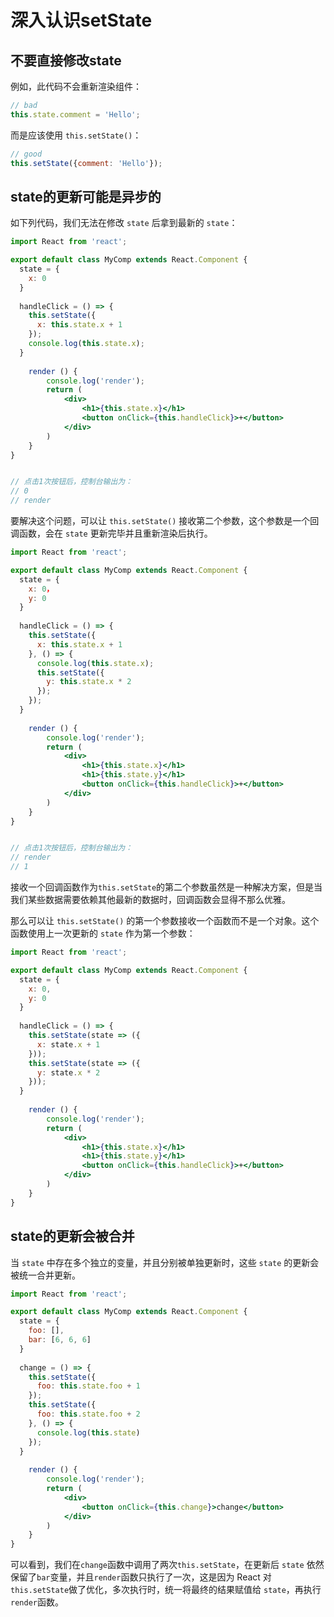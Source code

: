 # 深入认识setState

## 不要直接修改state

例如，此代码不会重新渲染组件：

```jsx
// bad
this.state.comment = 'Hello';
```

而是应该使用 `this.setState()`：

```jsx
// good
this.setState({comment: 'Hello'});
```

## state的更新可能是异步的

如下列代码，我们无法在修改 `state` 后拿到最新的 `state`：

```jsx
import React from 'react';

export default class MyComp extends React.Component {
  state = {
    x: 0
  }
  
  handleClick = () => {
    this.setState({
      x: this.state.x + 1
    });
    console.log(this.state.x);
  }
  
	render () {
		console.log('render');
		return (
			<div>
				<h1>{this.state.x}</h1>
				<button onClick={this.handleClick}>+</button>
			</div>
		)
	}
}


// 点击1次按钮后，控制台输出为：
// 0
// render
```

要解决这个问题，可以让 `this.setState()` 接收第二个参数，这个参数是一个回调函数，会在 `state` 更新完毕并且重新渲染后执行。

```jsx
import React from 'react';

export default class MyComp extends React.Component {
  state = {
    x: 0，
    y: 0
  }
  
  handleClick = () => {
    this.setState({
      x: this.state.x + 1
    }, () => {
      console.log(this.state.x);
      this.setState({
        y: this.state.x * 2
      });
    });
  }
  
	render () {
		console.log('render');
		return (
			<div>
				<h1>{this.state.x}</h1>
				<h1>{this.state.y}</h1>
				<button onClick={this.handleClick}>+</button>
			</div>
		)
	}
}


// 点击1次按钮后，控制台输出为：
// render
// 1
```

接收一个回调函数作为`this.setState`的第二个参数虽然是一种解决方案，但是当我们某些数据需要依赖其他最新的数据时，回调函数会显得不那么优雅。

那么可以让 `this.setState()` 的第一个参数接收一个函数而不是一个对象。这个函数使用上一次更新的 `state` 作为第一个参数：

```jsx
import React from 'react';

export default class MyComp extends React.Component {
  state = {
    x: 0,
    y: 0
  }
  
  handleClick = () => {
    this.setState(state => ({
      x: state.x + 1
    }));
    this.setState(state => ({
      y: state.x * 2
    }));
  }
  
	render () {
		console.log('render');
		return (
			<div>
				<h1>{this.state.x}</h1>
				<h1>{this.state.y}</h1>
				<button onClick={this.handleClick}>+</button>
			</div>
		)
	}
}
```

## state的更新会被合并

当 `state` 中存在多个独立的变量，并且分别被单独更新时，这些 `state` 的更新会被统一合并更新。

```jsx
import React from 'react';

export default class MyComp extends React.Component {
  state = {
    foo: [],
    bar: [6, 6, 6]
  }
  
  change = () => {
    this.setState({
      foo: this.state.foo + 1
    });
    this.setState({
      foo: this.state.foo + 2
    }, () => {
      console.log(this.state)
    });
  }
  
	render () {
		console.log('render');
		return (
			<div>
				<button onClick={this.change}>change</button>
			</div>
		)
	}
}
```

可以看到，我们在`change`函数中调用了两次`this.setState`，在更新后 `state` 依然保留了`bar`变量，并且`render`函数只执行了一次，这是因为 React 对`this.setState`做了优化，多次执行时，统一将最终的结果赋值给 `state`，再执行`render`函数。

<Vssue 
    :options="{ labels: [$page.relativePath.split('/')[0]] }" 
    :title="$page.relativePath.split('/')[1]" 
/>